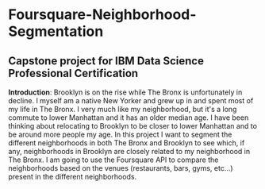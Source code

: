 # Foursquare-Neighborhood-Segmentation
Capstone project for IBM Data Science Professional Certification
-----------------------------------------------------------------
__Introduction__: Brooklyn is on the rise while The Bronx is unfortunately in decline. I myself am a native New Yorker and grew up in and spent most of my life in The Bronx. I very much like my neighborhood, but it's a long commute to lower Manhattan and it has an older median age. I have been thinking about relocating to Brooklyn to be closer to lower Manhattan and to be around more people my age. In this project I want to segment the different neighborhoods in both The Bronx and Brooklyn to see which, if any, neighborhoods in Brooklyn are closely related to my neighborhood in The Bronx. I am going to use the Foursquare API to compare the neighborhoods based on the venues (restaurants, bars, gyms, etc...) present in the different neighborhoods. 
